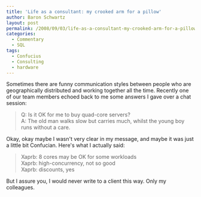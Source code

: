 ```yaml
---
title: 'Life as a consultant: my crooked arm for a pillow'
author: Baron Schwartz
layout: post
permalink: /2008/09/03/life-as-a-consultant-my-crooked-arm-for-a-pillow/
categories:
  - Commentary
  - SQL
tags:
  - Confucius
  - Consulting
  - hardware
---
```

Sometimes there are funny communication styles between people who are geographically distributed and working together all the time. Recently one of our team members echoed back to me some answers I gave over a chat session:

> Q: Is it OK for me to buy quad-core servers?  
> A: The old man walks slow but carries much, whilst the young boy runs without a care.

Okay, okay maybe I wasn't very clear in my message, and maybe it was just a little bit Confucian. Here's what I actually said:

> Xaprb: 8 cores may be OK for some workloads  
> Xaprb: high-concurrency, not so good  
> Xaprb: discounts, yes

But I assure you, I would never write to a client this way. Only my colleagues.
